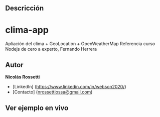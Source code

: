 
## Descricción


# clima-app
Apliación del clima + GeoLocation + OpenWeatherMap
Referencia curso Nodejs de cero a experto, Fernando Herrera




## Autor
**Nicolás Rossetti**


* [LinkedIn] (https://www.linkedin.com/in/webson2020/)
* [Contacto] (nrossettiossa@gmail.com)



## Ver ejemplo en vivo




